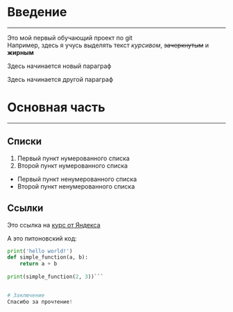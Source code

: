# Введение  
---
Это мой первый обучающий проект по git  
Например, здесь я учусь выделять текст *курсивом*, ~~зачеркнутым~~ и **жирным**


Здесь начинается новый параграф  


Здесь начинается другой параграф


# Основная часть  
---
## Списки  
1. Первый пункт нумерованного списка  
2. Второй пункт нумерованного списка  

- Первый пункт ненумерованного списка
- Второй пункт ненумерованного списка  
## Ссылки  
Это ссылка на [курс от Яндекса](https://practicum.yandex.ru/trainer/git-basics/lesson/c6b9607c-e8bc-4446-89f9-c74522c3492f/ "Нажми на меня!")


А это питоновский код:
```python
print('hello world!')
def simple_function(a, b):
	return a + b 
	
print(simple_function(2, 3))```  


# Заключение  
Спасибо за прочтение!